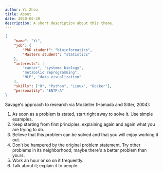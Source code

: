 ```yaml
---
author: Yi Zhou
title: About
date: 2020-06-30
description: A short description about this theme.
---
```


```json
{
    "name": "Yi",
    "job": {
        "PhD student": "bioinformatics",
        "Masters student": "statistics"
    },
    "interests": [
        "cancer", "systems biology",
        "metabolic reprogramming",
        "NLP", "data visualization"
    ],
    "skills": ["R", "Python", "Linux", "Docker"],
    "personality": "ENTP-A"
}
```

Savage's approach to research via Mosteller (Hamada and Sitter, 2004):

1. As soon as a problem is stated, start right away to solve it. Use simple examples.
2. Keep starting from first principles, explaining again and again what you are trying to do.
3. Believe that this problem can be solved and that you will enjoy working it out.
4. Don't be hampered by the original problem statement. Try other problems in its neighborhood; maybe there's a better problem than yours.
5. Work an hour or so on it frequently.
6. Talk about it; explain it to people.

